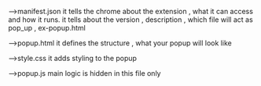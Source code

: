  -->manifest.json
 it tells the chrome about the extension , what it can access and how it runs.
 it tells about the version , description , which file will act as pop_up , ex-popup.html

 -->popup.html
 it defines the structure , what your popup will look like

 -->style.css
 it adds styling to the popup

 -->popup.js
 main logic is hidden in this file only